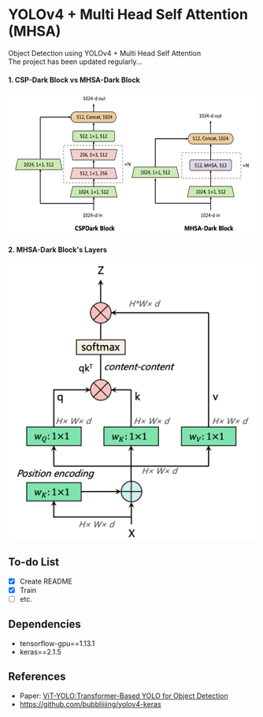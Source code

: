 # YOLOv4 + Multi Head Self Attention (MHSA)
Object Detection using YOLOv4 + Multi Head Self Attention    
The project has been updated regularly...

#### 1. CSP-Dark Block vs MHSA-Dark Block
<img src="docs/conventional_vs_mhsa.png" width="800">


#### 2. MHSA-Dark Block's Layers
<img src="docs/mhsa_block.png" width="800">

## To-do List
- [x] Create README
- [X] Train
- [ ] etc.

## Dependencies
- tensorflow-gpu==1.13.1
- keras==2.1.5

## References
- Paper: [ViT-YOLO:Transformer-Based YOLO for Object Detection](https://openaccess.thecvf.com/content/ICCV2021W/VisDrone/papers/Zhang_ViT-YOLOTransformer-Based_YOLO_for_Object_Detection_ICCVW_2021_paper.pdf)
- https://github.com/bubbliiiing/yolov4-keras
